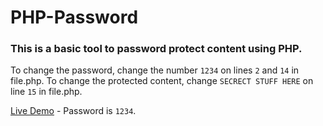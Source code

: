 # PHP-Password
### This is a basic tool to password protect content using PHP.

To change the password, change the number `1234` on lines `2` and `14` in file.php.
To change the protected content, change `SECRECT STUFF HERE` on line `15` in file.php.

[Live Demo](https://phptests.leo32345.repl.co/password) - Password is `1234`.
